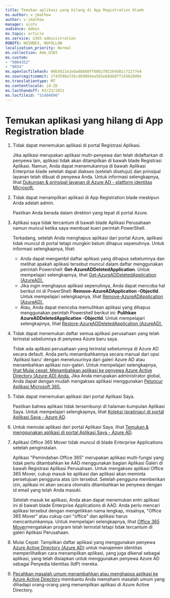 ```yaml
---
title: Temukan aplikasi yang hilang di App Registration blade
ms.author: v-jmathew
author: v-jmathew
manager: scotv
audience: Admin
ms.topic: article
ms.service: o365-administration
ROBOTS: NOINDEX, NOFOLLOW
localization_priority: Normal
ms.collection: Adm_O365
ms.custom:
- "9004352"
- "9654"
ms.openlocfilehash: 00b5821e2edad8b60ff60b1f85264d81c72277e4
ms.sourcegitcommit: 1f43598a726cdb9904aa501eb8db87f143020d9e
ms.translationtype: MT
ms.contentlocale: id-ID
ms.lasthandoff: 03/23/2021
ms.locfileid: "51404696"
---
```

# <a name="find-missing-applications-on-app-registration-blade"></a>Temukan aplikasi yang hilang di App Registration blade

1. Tidak dapat menemukan aplikasi di portal Registrasi Aplikasi.

    Jika aplikasi merupakan aplikasi multi-penyewa dan telah didaftarkan di penyewa lain, aplikasi tidak akan ditampilkan di bawah blade Registrasi Aplikasi. Namun, Anda dapat menemukannya di bawah Aplikasi Enterprise blade setelah dapat diakses (setelah disetujui) dan prinsipal layanan telah dibuat di penyewa Anda. Untuk informasi selengkapnya, lihat [Dukungan & prinsipal layanan di Azure AD - platform identitas Microsoft.](https://docs.microsoft.com/azure/active-directory/develop/app-objects-and-service-principals)
2. Tidak dapat menampilkan aplikasi di App Registration blade meskipun Anda adalah admin.

    Pastikan Anda berada dalam direktori yang tepat di portal Azure.
3. Aplikasi saya tidak tercantum di bawah blade Aplikasi Perusahaan namun muncul ketika saya membuat kueri perintah PowerShell.

    Terkadang, setelah Anda menghapus aplikasi dari portal Azure, aplikasi tidak muncul di portal tetapi mungkin belum dihapus sepenuhnya. Untuk informasi selengkapnya, lihat:
    - Anda dapat mengambil daftar aplikasi yang dihapus sebelumnya dan melihat apakah aplikasi tersebut muncul dalam daftar menggunakan perintah Powershell: **Get-AzureADDeletedApplication**. Untuk mempelajari selengkapnya, lihat [Get-AzureADDeletedApplication (AzureAD).](https://docs.microsoft.com/powershell/module/azuread/get-azureaddeletedapplication)
    - Jika ingin menghapus aplikasi sepenuhnya, Anda dapat mencoba hal berikut ini di PowerShell: **Remove-AzureADApplication -ObjectId**. Untuk mempelajari selengkapnya, lihat [Remove-AzureADApplication (AzureAD).](https://docs.microsoft.com/powershell/module/azuread/remove-azureadapplication)
    - Atau, Anda dapat mencoba memulihkan aplikasi yang dihapus menggunakan perintah Powershell berikut ini: **Pulihkan AzureADDeletedApplication -ObjectId**. Untuk mempelajari selengkapnya, lihat [Restore-AzureADDeletedApplication (AzureAD).](https://docs.microsoft.com/powershell/module/azuread/restore-azureaddeletedapplication)
4. Tidak dapat menemukan daftar semua aplikasi perusahaan yang telah terinstal sebelumnya di penyewa Azure baru saya.

    Tidak ada aplikasi perusahaan yang terinstal sebelumnya di Azure AD secara default. Anda perlu menambahkannya secara manual dari opsi 'Aplikasi baru' dengan menelusurinya dari galeri Azure AD atau menambahkan aplikasi non-galeri. Untuk mempelajari selengkapnya, [lihat Mulai cepat: Menambahkan aplikasi ke penyewa Azure Active Directory (Azure AD) Anda.](https://docs.microsoft.com/azure/active-directory/manage-apps/add-application-portal)
    Jika Anda merupakan administrator global, Anda dapat dengan mudah mengakses aplikasi menggunakan [Peluncur Aplikasi Microsoft 365.](https://docs.microsoft.com/microsoft-365/admin/manage/customize-the-app-launcher)
5. Tidak dapat menemukan aplikasi dari portal Aplikasi Saya.

    Pastikan bahwa aplikasi tidak tersembunyi di halaman kumpulan Aplikasi Saya. Untuk mempelajari selengkapnya, lihat [Koleksi (pratinjau) di portal Aplikasi Saya - Azure AD](https://docs.microsoft.com/azure/active-directory/user-help/my-apps-portal-user-collections).
6. Untuk memulai aplikasi dari portal Aplikasi Saya, lihat [Temukan & menggunakan aplikasi di portal Aplikasi Saya - Azure AD](https://docs.microsoft.com/azure/active-directory/user-help/my-apps-portal-end-user-access).
7. Aplikasi Office 365 Mover tidak muncul di blade Enterprise Applications setelah penginstalan.

    Aplikasi "Pemindahan Office 365" merupakan aplikasi multi-fungsi yang tidak perlu ditambahkan ke AAD menggunakan bagian Aplikasi Galeri di bawah Registrasi Aplikasi Perusahaan. Untuk mengakses aplikasi Office 365 Mover, cukup masuk ke aplikasi dan aplikasi akan meminta persetujuan pengguna atas izin tersebut. Setelah pengguna memberikan izin, aplikasi ini akan secara otomatis ditambahkan ke penyewa dengan id email yang telah Anda masuki.

    Setelah masuk ke aplikasi, Anda akan dapat menemukan entri aplikasi ini di bawah blade Enterprise Applications di AAD. Anda perlu mencari aplikasi tersebut dengan mengetikkan nama lengkap, misalnya, "Office 365 Mover" atau cukup cari "office" dan aplikasi harus mencantumkannya. Untuk mempelajari selengkapnya, lihat [Office 365 Mover](https://docs.microsoft.com/answers/questions/30186/office-365-mover-says-its-already-installed-but-it.html)mengatakan program telah terinstal tetapi tidak tercantum di galeri Aplikasi Perusahaan.
8. Mulai Cepat: Tampilkan daftar aplikasi yang menggunakan penyewa [Azure Active Directory (Azure AD)](https://docs.microsoft.com/azure/active-directory/manage-apps/view-applications-portal) untuk manajemen identitas memperlihatkan cara menampilkan aplikasi, yang juga dikenal sebagai aplikasi, yang telah disiapkan untuk menggunakan penyewa Azure AD sebagai Penyedia Identitas (IdP) mereka.
9. [Pecahkan masalah umum menambahkan atau menghapus aplikasi ke Azure Active Directory](https://docs.microsoft.com/azure/active-directory/manage-apps/troubleshoot-adding-apps) membantu Anda memahami masalah umum yang dihadapi orang-orang yang menampilkan aplikasi di Azure Active Directory.
